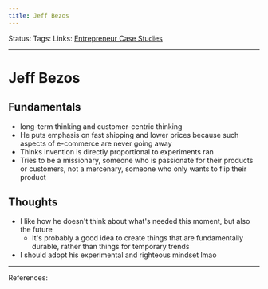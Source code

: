 ```yaml
---
title: Jeff Bezos
---
```

Status:
Tags:
Links: [Entrepreneur Case Studies](out/entrepreneur-case-studies.md)
___
# Jeff Bezos
## Fundamentals
- long-term thinking and customer-centric thinking
- He puts emphasis on fast shipping and lower prices because such aspects of e-commerce are never going away
- Thinks invention is directly proportional to experiments ran
- Tries to be a missionary, someone who is passionate for their products or customers, not a mercenary, someone who only wants to flip their product
## Thoughts
- I like how he doesn't think about what's needed this moment, but also the future
	- It's probably a good idea to create things that are fundamentally durable, rather than things for temporary trends
- I should adopt his experimental and righteous mindset lmao
___
References: